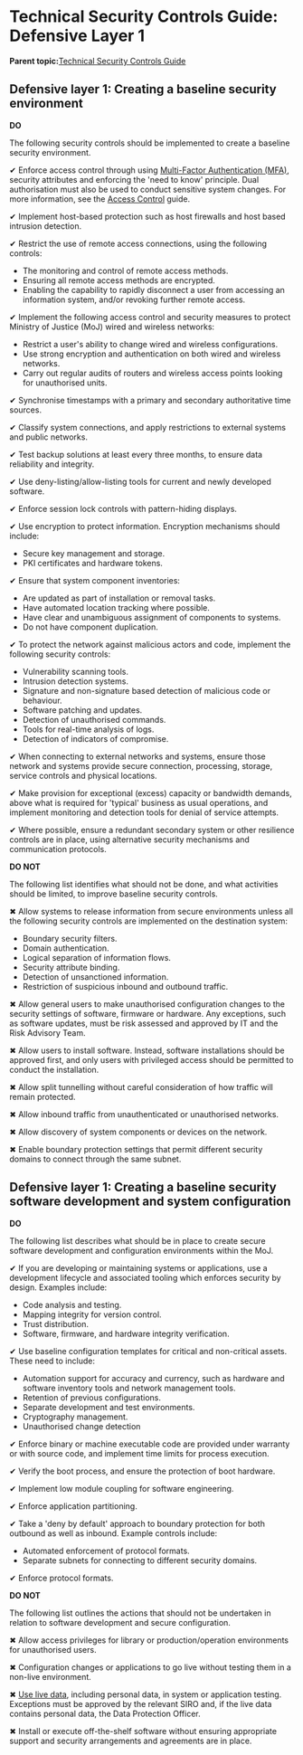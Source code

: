 # Technical Security Controls Guide: Defensive Layer 1

**Parent topic:**[Technical Security Controls Guide](technical-security-controls-guide.md)

## Defensive layer 1: Creating a baseline security environment

**DO**

The following security controls should be implemented to create a baseline security environment.

✔ Enforce access control through using [Multi-Factor Authentication \(MFA\)](multi-factor-authentication-mfa-guide.md), security attributes and enforcing the 'need to know' principle. Dual authorisation must also be used to conduct sensitive system changes. For more information, see the [Access Control](access-control-guide.md) guide.

✔ Implement host-based protection such as host firewalls and host based intrusion detection.

✔ Restrict the use of remote access connections, using the following controls:

-   The monitoring and control of remote access methods.
-   Ensuring all remote access methods are encrypted.
-   Enabling the capability to rapidly disconnect a user from accessing an information system, and/or revoking further remote access.

✔ Implement the following access control and security measures to protect Ministry of Justice \(MoJ\) wired and wireless networks:

-   Restrict a user's ability to change wired and wireless configurations.
-   Use strong encryption and authentication on both wired and wireless networks.
-   Carry out regular audits of routers and wireless access points looking for unauthorised units.

✔ Synchronise timestamps with a primary and secondary authoritative time sources.

✔ Classify system connections, and apply restrictions to external systems and public networks.

✔ Test backup solutions at least every three months, to ensure data reliability and integrity.

✔ Use deny-listing/allow-listing tools for current and newly developed software.

✔ Enforce session lock controls with pattern-hiding displays.

✔ Use encryption to protect information. Encryption mechanisms should include:

-   Secure key management and storage.
-   PKI certificates and hardware tokens.

✔ Ensure that system component inventories:

-   Are updated as part of installation or removal tasks.
-   Have automated location tracking where possible.
-   Have clear and unambiguous assignment of components to systems.
-   Do not have component duplication.

✔ To protect the network against malicious actors and code, implement the following security controls:

-   Vulnerability scanning tools.
-   Intrusion detection systems.
-   Signature and non-signature based detection of malicious code or behaviour.
-   Software patching and updates.
-   Detection of unauthorised commands.
-   Tools for real-time analysis of logs.
-   Detection of indicators of compromise.

✔ When connecting to external networks and systems, ensure those network and systems provide secure connection, processing, storage, service controls and physical locations.

✔ Make provision for exceptional \(excess\) capacity or bandwidth demands, above what is required for 'typical' business as usual operations, and implement monitoring and detection tools for denial of service attempts.

✔ Where possible, ensure a redundant secondary system or other resilience controls are in place, using alternative security mechanisms and communication protocols.

**DO NOT**

The following list identifies what should not be done, and what activities should be limited, to improve baseline security controls.

✖ Allow systems to release information from secure environments unless all the following security controls are implemented on the destination system:

-   Boundary security filters.
-   Domain authentication.
-   Logical separation of information flows.
-   Security attribute binding.
-   Detection of unsanctioned information.
-   Restriction of suspicious inbound and outbound traffic.

✖ Allow general users to make unauthorised configuration changes to the security settings of software, firmware or hardware. Any exceptions, such as software updates, must be risk assessed and approved by IT and the Risk Advisory Team.

✖ Allow users to install software. Instead, software installations should be approved first, and only users with privileged access should be permitted to conduct the installation.

✖ Allow split tunnelling without careful consideration of how traffic will remain protected.

✖ Allow inbound traffic from unauthenticated or unauthorised networks.

✖ Allow discovery of system components or devices on the network.

✖ Enable boundary protection settings that permit different security domains to connect through the same subnet.

## Defensive layer 1: Creating a baseline security software development and system configuration

**DO**

The following list describes what should be in place to create secure software development and configuration environments within the MoJ.

✔ If you are developing or maintaining systems or applications, use a development lifecycle and associated tooling which enforces security by design. Examples include:

-   Code analysis and testing.
-   Mapping integrity for version control.
-   Trust distribution.
-   Software, firmware, and hardware integrity verification.

✔ Use baseline configuration templates for critical and non-critical assets. These need to include:

-   Automation support for accuracy and currency, such as hardware and software inventory tools and network management tools.
-   Retention of previous configurations.
-   Separate development and test environments.
-   Cryptography management.
-   Unauthorised change detection

✔ Enforce binary or machine executable code are provided under warranty or with source code, and implement time limits for process execution.

✔ Verify the boot process, and ensure the protection of boot hardware.

✔ Implement low module coupling for software engineering.

✔ Enforce application partitioning.

✔ Take a 'deny by default' approach to boundary protection for both outbound as well as inbound. Example controls include:

-   Automated enforcement of protocol formats.
-   Separate subnets for connecting to different security domains.

✔ Enforce protocol formats.

**DO NOT**

The following list outlines the actions that should not be undertaken in relation to software development and secure configuration.

✖ Allow access privileges for library or production/operation environments for unauthorised users.

✖ Configuration changes or applications to go live without testing them in a non-live environment.

✖ [Use live data](using-live-data-for-testing-purposes.md), including personal data, in system or application testing. Exceptions must be approved by the relevant SIRO and, if the live data contains personal data, the Data Protection Officer.

✖ Install or execute off-the-shelf software without ensuring appropriate support and security arrangements and agreements are in place.

